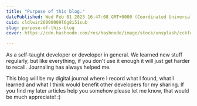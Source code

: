 ```yaml
---
title: "Purpose of this blog."
datePublished: Wed Feb 01 2023 16:47:08 GMT+0000 (Coordinated Universal Time)
cuid: cldlwir26000009l6g8i51sub
slug: purpose-of-this-blog
cover: https://cdn.hashnode.com/res/hashnode/image/stock/unsplash/cckf4TsHAuw/upload/e2b91300b351612e6cb117721d84a570.jpeg

---
```


As a self-taught developer or developer in general. We learned new stuff regularly, but like everything, if you don't use it enough it will just get harder to recall. Journaling has always helped me.

This blog will be my digital journal where I record what I found, what I learned and what I think would benefit other developers for my sharing. If you find my later articles help you somehow please let me know, that would be much appreciate! :)